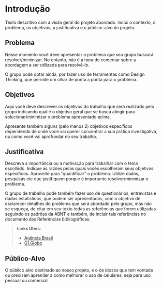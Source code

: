 # Introdução

Texto descritivo com a visão geral do projeto abordado. Inclui o contexto, o problema, os objetivos, a justificativa e o público-alvo do projeto.

## Problema
Nesse momento você deve apresentar o problema que seu grupo buscará resolver/minimizar. No entanto, não é a hora de comentar sobre a abordagem a ser utilizada para resolvê-lo.

O grupo pode optar ainda, por fazer uso  de ferramentas como Design Thinking, que permite um olhar de ponta a ponta para o problema.


## Objetivos

Aqui você deve descrever os objetivos do trabalho que será realizado pelo grupo indicando qual é o objetivo geral que se busca atingir para solucionar/minimizar o problema apresentado acima. 

Apresente também alguns (pelo menos 2) objetivos específicos dependendo de onde você vai querer concentrar a sua prática investigativa, ou como você vai aprofundar no seu trabalho.
 


## Justificativa

Descreva a importância ou a motivação para trabalhar com o tema escolhido. Indique as razões pelas quais vocês escolheram seus objetivos específicos. Aproveite para "quantificar" o problema. Utilize dados, pesquisas etc que justifiquem porque é importante resolver/minimizar o problema. 

O grupo de trabalho pode também fazer uso de questionários, entrevistas e dados estatísticos, que podem ser apresentados, com o objetivo de esclarecer detalhes do problema que será abordado pelo grupo, mas não se esqueça, de citar em seu texto todas as referências que forem utilizadas seguindo os padrões da ABNT e também, de incluir tais referências no documento das Referências bibliográficas.

> **Links Úteis**:
> - [Agência Brasil](https://agenciabrasil.ebc.com.br/radioagencia-nacional/geral/audio/2022-09/70-dos-idosos-nao-se-sentem-seguros-na-internet-diz-pesquisa)
> - [G1.Globo](https://g1.globo.com/jornal-nacional/noticia/2023/07/03/numero-de-golpes-contra-pessoas-idosas-cresce-mais-de-70percent-em-2023.ghtml)

## Público-Alvo

O público alvo destinado ao nosso projeto, é o de idosos que tem vontade ou precisam aprender a como melhorar o uso de celulares, seja para uso pessoal ou comercial.
